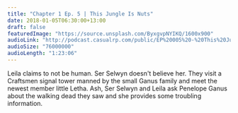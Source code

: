 ```yaml
---
title: "Chapter 1 Ep. 5 | This Jungle Is Nuts"
date: 2018-01-05T06:30:00+13:00
draft: false
featuredImage: "https://source.unsplash.com/ByxgvpNYIKQ/1600x900"
audioLink: "http://podcast.casualrp.com/public/EP%20005%20-%20This%20Jungle%20is%20Nuts!.mp3"
audioSize: "76000000"
audioLength: "1:23:06"
---
```


Leila claims to not be human. Ser Selwyn doesn't believe her. They visit a Craftsmen signal tower manned by the small Ganus family and meet the newest member little Letha. Ash, Ser Selwyn and Leila ask Penelope Ganus about the walking dead they saw and she provides some troubling information.
